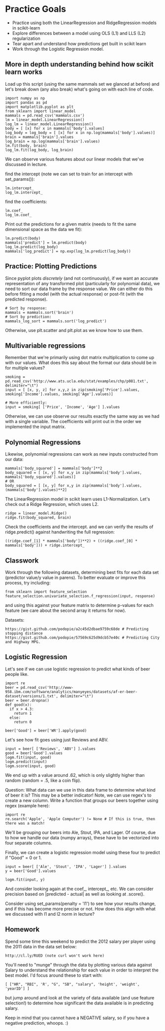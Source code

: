 # Practice Goals
* Practice using both the LinearRegression and RidgeRegression models in scikit-learn
* Explore differences between a model using OLS (L1) and LLS (L2) regularization
* Tear apart and understand how predictions get built in scikit learn
* Work through the Logistic Regression model.

## More in depth understanding behind how scikit learn works

Load up this script (using the same mammals set we glanced at before) and let's break down (any also break) what's going on with each line of code.

    import numpy as np
    import pandas as pd
    import matplotlib.pyplot as plt
    from sklearn import linear_model
    mammals = pd.read_csv('mammals.csv')
    lm = linear_model.LinearRegression()
    log_lm = linear_model.LinearRegression()
    body = [ [x] for x in mammals['body'].values]
    log_body = log_body = [ [x] for x in np.log(mammals['body'].values)]
    brain = mammals['brain'].values
    log_brain = np.log(mammals['brain'].values)
    lm.fit(body, brain)
    log_lm.fit(log_body, log_brain)

We can observe various features about our linear models that we've discussed in lecture.

find the intercept (note we can set to train for an intercept with set_params()):

    lm.intercept_
    log_lm.intercept_

find the coefficients:

    lm.coef_
    log_lm.coef_

Print out the predictions for a given matrix (needs to fit the same dimensional space as the data we fit):

    lm.predict(body)
    mammals['predict'] = lm.predict(body)
    log_lm.predict(log_body)
    mammals['log_predict'] = np.exp(log_lm.predict(log_body))

## Practice: Plotting Predictions

Since pyplot plots _discretely_ (and not continuously), if we want an accurate representation of any transformed plot (particularly for polynomial data), we need to sort our data frame by the response value. We can either do this before fitting a model (with the actual response) or post-fit (with the predicted response).

    # Sort by response:
    mammals = mammals.sort('brain')
    # Sort by prediction:
    mammals_log_sort = mammals.sort('log_predict')

Otherwise, use plt.scatter and plt.plot as we know how to use them.

## Multivariable regressions

Remember that we're primarily using dot matrix multiplication to come up with our values. What does this say about the format our data should be in for multiple values?

    smoking = pd.read_csv('http://www.ats.ucla.edu/stat/examples/chp/p081.txt', delimiter="\t")
    input = [ [x, y, z] for x,y,z in zip(smoking['Price'].values, smoking['Income'].values, smoking['Age'].values)]

    # More efficiently:
    input = smoking[ ['Price', 'Income', 'Age'] ].values

Otherwise, we can use observe our results exactly the same way as we had with a single variable. The coefficients will print out in the order we implemented the input matrix.


## Polynomial Regressions

Likewise, polynomial regressions can work as new inputs constructed from our data:

    mammals['body_squared'] = mammals['body']**2
    body_squared = [ [x, y] for x,y in zip(mammals['body'].values, mammals['body_squared'].values)]
    # OR
    body_squared = [ [x, y] for x,y in zip(mammals['body'].values, (mammals['body'].values)**2]    

The LinearRegression model in scikit learn uses L1-Normalization. Let's check out a Ridge Regression, which uses L2.

    ridge = linear_model.Ridge()
    ridge.fit(body_squared, brain)

Check the coefficients and the intercept. and we can verify the results of ridge.predict() against handwriting the full regression:

    ((ridge.coef_[1] * mammals['body'])**2) + ((ridge.coef_[0] * mammals['body'])) + ridge.intercept_

## Classwork
Work through the following datasets, determining best fits for each data set (predictor value/y value in parens).
To better evaluate or improve this process, try including:

    from sklearn import feature_selection
    feature_selection.univariate_selection.f_regression(input, response)

and using this against your feature matrix to determine p-values for each feature (we care about the second array it returns for now).

Datasets:

    https://gist.github.com/podopie/a2c45d2dbae9759c68de # Predicting stopping distance
    https://gist.github.com/podopie/57569c625d9dcb57e40c # Predicting City and Highway MPG.

## Logistic Regression

Let's see if we can use logistic regression to predict what kinds of beer people like.

    import re
    beer = pd.read_csv('http://www-958.ibm.com/software/analytics/manyeyes/datasets/af-er-beer-dataset/versions/1.txt', delimiter="\t")
    beer = beer.dropna()
    def good(x):
      if x > 4.3:
        return 1
      else:
        return 0

    beer['Good'] = beer['WR'].apply(good)

Let's see how fit goes using just Reviews and ABV.

    input = beer[ ['Reviews', 'ABV'] ].values
    good = beer['Good'].values
    logm.fit(input, good)
    logm.predict(input)
    logm.score(input, good)

We end up with a value around .62, which is only slightly higher than random (random = .5, like a coin flip).

Question: What data can we use in this data frame to determine what kind of beer it is? This may be a better indicator!
Note, we can use regex's to create a new column. Write a function that groups our beers together using regex (example here):

    import re
    re.search('Apple', 'Apple Computer') != None # If this is true, then there was a match!

We'll be grouping our beers into Ale, Stout, IPA, and Lager. 
Of course, due to how we handle our data (numpy arrays), these have to be vectorized into four separate columns. 

Finally, we can create a logistic regression model using these four to predict if "Good" = 0 or 1.

    input = beer[ ['Ale', 'Stout', 'IPA', 'Lager'] ].values
    y = beer['Good'].values

    logm.fit(input, y)

And consider looking again at the coef_, intercept_, etc. We can consider precision based on |predicted - actual| as well as looking at .score().

Consider using set_params(penalty = 'l1') to see how your results change, and if this has become more precise or not. How does this align with what we discussed with l1 and l2 norm in lecture?

## Homework

Spend some time this weekend to predict the 2012 salary per player using the 2011 data in the data set below:

    http://cl.ly/RUED (note curl won't work here)

You'll need to "munge" through the data by plotting various data against Salary to understand the relationship for each value in order to interpret the best model. I'd focus around these to start with:

    [ ["HR", "RBI", 'R', "G", "SB", "salary", 'height', 'weight', 'yearID'] ]

but jump around and look at the variety of data available (and use feature selection!) to determine how significant the data available is in predicting salary.

Keep in mind that you cannot have a NEGATIVE salary, so if you have a negative prediction, whoops. :)